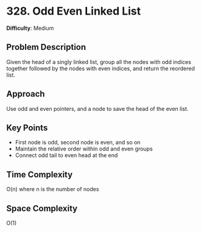 # 328. Odd Even Linked List

**Difficulty**: Medium

## Problem Description
Given the head of a singly linked list, group all the nodes with odd indices together followed by the nodes with even indices, and return the reordered list.

## Approach
Use odd and even pointers, and a node to save the head of the even list.

## Key Points
- First node is odd, second node is even, and so on
- Maintain the relative order within odd and even groups
- Connect odd tail to even head at the end

## Time Complexity
O(n) where n is the number of nodes

## Space Complexity
O(1)